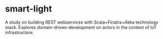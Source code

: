 # smart-light
A study on building REST webservices with Scala+Finatra+Akka technology stack.
Explores domain-driven-development on actors in the context of IoT infrastructure.
